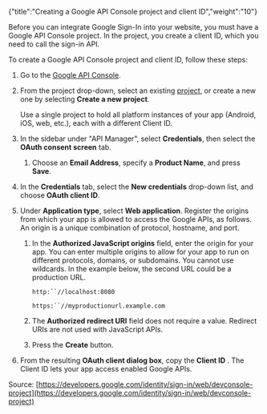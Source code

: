 {"title":"Creating a Google API Console project and client ID","weight":"10"}

Before you can integrate Google Sign-In into your website, you must have a Google API Console project. In the project, you create a client ID, which you need to call the sign-in API.

To create a Google API Console project and client ID, follow these steps:

1. Go to the [Google API Console](https://console.developers.google.com/project/_/apiui/apis/library).

2. From the project drop-down, select an existing [project](https://support.google.com/cloud/answer/6158853), or create a new one by selecting **Create a new project**.

    Use a single project to hold all platform instances of your app (Android, iOS, web, etc.), each with a different Client ID.

3. In the sidebar under "API Manager", select **Credentials**, then select the **OAuth consent screen** tab.

    1. Choose an **Email Address**, specify a **Product Name**, and press **Save**.

4. In the **Credentials** tab, select the **New credentials** drop-down list, and choose **OAuth client ID**.

5. Under **Application type**, select **Web application**. Register the origins from which your app is allowed to access the Google APIs, as follows. An origin is a unique combination of protocol, hostname, and port.

    1. In the **Authorized JavaScript origins** field, enter the origin for your app. You can enter multiple origins to allow for your app to run on different protocols, domains, or subdomains. You cannot use wildcards. In the example below, the second URL could be a production URL.

        `http:``//localhost:8080`

        `https:``//myproductionurl.example.com`

    2. The **Authorized redirect URI** field does not require a value. Redirect URIs are not used with JavaScript APIs.

    3. Press the **Create** button.

6. From the resulting **OAuth client dialog box**, copy the **Client ID** . The Client ID lets your app access enabled Google APIs.

Source: [https://developers.google.com/identity/sign-in/web/devconsole-project](https://developers.google.com/identity/sign-in/web/devconsole-project)
